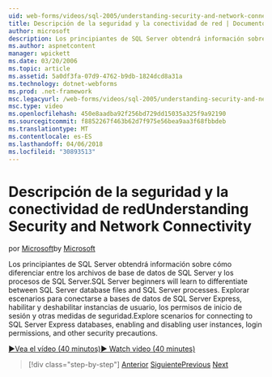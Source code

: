 ```yaml
---
uid: web-forms/videos/sql-2005/understanding-security-and-network-connectivity
title: Descripción de la seguridad y la conectividad de red | Documentos de Microsoft
author: microsoft
description: Los principiantes de SQL Server obtendrá información sobre cómo diferenciar entre los archivos de base de datos de SQL Server y los procesos de SQL Server. Explorar escenarios para conectarse a SQL Server e...
ms.author: aspnetcontent
manager: wpickett
ms.date: 03/20/2006
ms.topic: article
ms.assetid: 5a0df3fa-07d9-4762-b9db-1824dcd8a31a
ms.technology: dotnet-webforms
ms.prod: .net-framework
msc.legacyurl: /web-forms/videos/sql-2005/understanding-security-and-network-connectivity
msc.type: video
ms.openlocfilehash: 450e8aadba92f256bd729dd15035a325f9a92190
ms.sourcegitcommit: f8852267f463b62d7f975e56bea9aa3f68fbbdeb
ms.translationtype: MT
ms.contentlocale: es-ES
ms.lasthandoff: 04/06/2018
ms.locfileid: "30893513"
---
```

<a name="understanding-security-and-network-connectivity"></a><span data-ttu-id="16ac1-104">Descripción de la seguridad y la conectividad de red</span><span class="sxs-lookup"><span data-stu-id="16ac1-104">Understanding Security and Network Connectivity</span></span>
====================
<span data-ttu-id="16ac1-105">por [Microsoft](https://github.com/microsoft)</span><span class="sxs-lookup"><span data-stu-id="16ac1-105">by [Microsoft](https://github.com/microsoft)</span></span>

<span data-ttu-id="16ac1-106">Los principiantes de SQL Server obtendrá información sobre cómo diferenciar entre los archivos de base de datos de SQL Server y los procesos de SQL Server.</span><span class="sxs-lookup"><span data-stu-id="16ac1-106">SQL Server beginners will learn to differentiate between SQL Server database files and SQL Server processes.</span></span> <span data-ttu-id="16ac1-107">Explorar escenarios para conectarse a bases de datos de SQL Server Express, habilitar y deshabilitar instancias de usuario, los permisos de inicio de sesión y otras medidas de seguridad.</span><span class="sxs-lookup"><span data-stu-id="16ac1-107">Explore scenarios for connecting to SQL Server Express databases, enabling and disabling user instances, login permissions, and other security precautions.</span></span>

[<span data-ttu-id="16ac1-108">&#9654;Vea el vídeo (40 minutos)</span><span class="sxs-lookup"><span data-stu-id="16ac1-108">&#9654; Watch video (40 minutes)</span></span>](https://channel9.msdn.com/Blogs/ASP-NET-Site-Videos/understanding-security-and-network-connectivity)

> [!div class="step-by-step"]
> <span data-ttu-id="16ac1-109">[Anterior](more-structured-query-language.md)
> [Siguiente](connecting-your-web-application-to-sql-server-2005-express-edition.md)</span><span class="sxs-lookup"><span data-stu-id="16ac1-109">[Previous](more-structured-query-language.md)
[Next](connecting-your-web-application-to-sql-server-2005-express-edition.md)</span></span>
